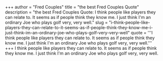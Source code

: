 +++
author = "Fred Couples"
title = "the best Fred Couples Quote"
description = "the best Fred Couples Quote: I think people like players they can relate to. It seems as if people think they know me. I just think I'm an ordinary Joe who plays golf very, very well."
slug = "i-think-people-like-players-they-can-relate-to-it-seems-as-if-people-think-they-know-me-i-just-think-im-an-ordinary-joe-who-plays-golf-very-very-well"
quote = '''I think people like players they can relate to. It seems as if people think they know me. I just think I'm an ordinary Joe who plays golf very, very well.'''
+++
I think people like players they can relate to. It seems as if people think they know me. I just think I'm an ordinary Joe who plays golf very, very well.
